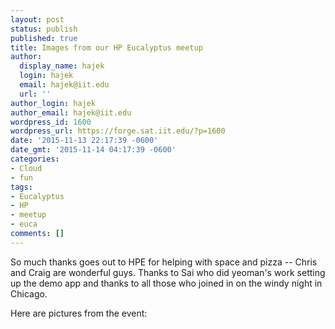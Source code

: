 ```yaml
---
layout: post
status: publish
published: true
title: Images from our HP Eucalyptus meetup
author:
  display_name: hajek
  login: hajek
  email: hajek@iit.edu
  url: ''
author_login: hajek
author_email: hajek@iit.edu
wordpress_id: 1600
wordpress_url: https://forge.sat.iit.edu/?p=1600
date: '2015-11-13 22:17:39 -0600'
date_gmt: '2015-11-14 04:17:39 -0600'
categories:
- Cloud
- fun
tags:
- Eucalyptus
- HP
- meetup
- euca
comments: []
---
```

So much thanks goes out to HPE for helping with space and pizza -- Chris and Craig are wonderful guys.  Thanks to Sai who did yeoman's work setting up the demo app and thanks to all those who joined in on the windy night in Chicago.

Here are pictures from the event:

<!--
{% gallery hpe %}
hpe/WP_20151112_19_16_00_Pro-905x400.jpg:: A caption!
hpe/WP_20151112_19_38_21_Pro-905x400.jpg:: Another caption
hpe/WP_20151112_19_50_58_Pro-905x400.jpg
hpe/WP_20151112_20_01_19_Pro-905x400.jpg
hpe/WP_20151112_20_01_24_Pro-905x400.jpg
hpe/WP_20151112_20_01_35_Pro-905x400.jpg
hpe/WP_20151112_20_28_39_Pro-905x400.jpg
{% endgallery %}
-->
